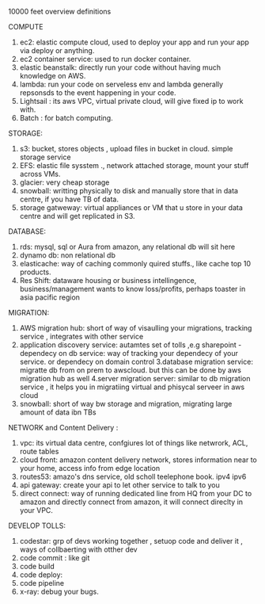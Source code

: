 10000 feet overview definitions

COMPUTE

1. ec2: elastic compute cloud, used to deploy your app and run your app via deploy or anything.
2. ec2 container service: used to run docker container.
3. elastic beanstalk: directly run your code without having much knowledge on AWS.
4. lambda: run your code on serveless env and lambda generally repsonsds to the event happening in your code.
5. Lightsail : its aws VPC, virtual private cloud, will give fixed ip to work with.
6. Batch : for batch computing.

STORAGE:

1. s3: bucket, stores objects , upload files in bucket in cloud. simple storage service
2. EFS: elastic file sysstem ., network attached storage, mount your stuff across VMs.
3. glacier: very cheap storage
4. snowball: writting physically to disk and manually store that in data centre, if you have TB of data.
5. storage gatweway: virtual appliances or VM that u store in your data centre and will get replicated in S3.

DATABASE:

1. rds: mysql, sql or Aura from amazon, any relational db will sit here
2. dynamo db: non relational db
3. elasticache: way of caching commonly quired stuffs., like cache top 10 products.
4. Res Shift: dataware housing or business intellingence, business/management wants to know loss/profits, perhaps toaster in asia pacific region

MIGRATION:

1. AWS migration hub: short of way of visaulling your migrations, tracking service , integrates with other service 
2. application discovery service: autamtes set of tolls ,e.g sharepoint - dependecy on db service: way of tracking your dependecy of your service. or dependecy on domain control
3.database migration service: migratte db from on prem to awscloud. but this can be done by aws migration hub as well
4.server migration server: similar to db migration service , it helps you in migratiing virtual and phisycal serveer in aws cloud
5. snowball: short of way bw storage and migration, migrating large amount of data ibn TBs

NETWORK and Content Delivery :

1. vpc: its virtual data centre, confgiures lot of things like netwrork, ACL, route tables 
2. cloud front: amazon content delivery network, stores information near to your home, access info from edge location
3. routes53: amazo's dns service, old scholl teelephone book. ipv4 ipv6
4. api gateway: create your api to let other service to talk to you
5. direct connect: way of running dedicated line from HQ from your DC to amazon and directly connect from amazon, it will connect direclty in your VPC.

DEVELOP TOLLS:

1. codestar: grp of devs working together , setuop code and deliver it , ways of collbaerting with otther dev
2. code commit : like git
3. code build
4. code deploy:
5. code pipeline
6. x-ray: debug your bugs.

